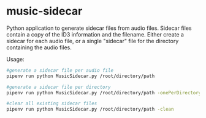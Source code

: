 # music-sidecar

Python application to generate sidecar files from audio files. Sidecar files contain a copy of the ID3 information and the filename. Either create a sidecar for each audio file, or a single "sidecar" file for the directory containing the audio files.

Usage:

```bash
#generate a sidecar file per audio file
pipenv run python MusicSidecar.py /root/directory/path

#generate a sidecar file per directory
pipenv run python MusicSidecar.py /root/directory/path -onePerDirectory

#clear all existing sidecar files
pipenv run python MusicSidecar.py /root/directory/path -clean
```

